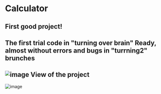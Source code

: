 # Calculator
First good project!
-----------------------
The first trial code in "turning over brain"
Ready, almost without errors and bugs in "turrning2" brunches
-----------------------
![image](https://github.com/user-attachments/assets/c762a7c3-a29b-438a-a491-ebdbdeb7745f)
View of the project
-----------------------
![image](https://github.com/user-attachments/assets/7082bc2b-80a1-423e-a79c-60ec5e4752fd)

